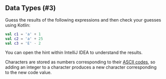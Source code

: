 ## Data Types (#3)

Guess the results of the following expressions and then check your guesses
using Kotlin:

```kotlin
val c1 = 'a' + 1
val c2 = 'a' + 25
val c3 = 'E' - 2
```

You can open the hint within IntelliJ IDEA to understand the results.

<div class="hint">

Characters are stored as numbers corresponding to their
[ASCII codes](https://en.wikipedia.org/wiki/ASCII), so adding an integer to a
character produces a new character corresponding to the new code value.

</div>
